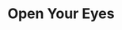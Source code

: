 ---
pid: pt274
title: Open Your Eyes
location_transcription: Downtown
coordinates: "[-75.16938374493, 39.953207745304]"
zipcode: '19124'
gen_neighborhood: North Philadelphia
neighborhood: Juniata,Frankford,Feltonville
outside_phl: 
age: '22'
age_range: 20-29
instagram: 
image_file_name: pt_274.jpg
proposal_transcription: Knowing your path and your past because history always repeats...
  we are destroyed from leak of knowledge. People do not reliaze that the same thing
  the happened before is happening now... People always say that knowledge is power
  but that is not 100% true a wise man once told me that it's applied knowledge that
  is power.
topic: History
topic_summary: '0'
type: Other No Form
keywords_other: 
credit: Derrick
image_labels: 
twitter: 
facebook: 
permalink: "/monuments/pt274/"
layout: item-page
---